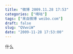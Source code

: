 ```yaml
---
title: "微博 2009.11.28 17:53"
categories: ["嘀咕"]
tags: ["来自微博 weibo.com"]
draft: false
slug: "QVwviW"
date: "2009-11-28 17:53:00"
---
```


<p>什么 　 ​​​​</p>
